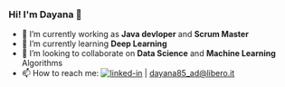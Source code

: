 ### Hi! I'm Dayana 👋

- 🔭 I’m currently working as **Java devloper** and **Scrum Master**
- 🌱 I’m currently learning **Deep Learning**
- 👯 I’m looking to collaborate on **Data Science** and **Machine Learning** Algorithms
- 📫 How to reach me: [![linked-in](https://img.shields.io/badge/Linked_In-0077B5?style=for-the-badge&logo=LinkedIn&logoColor=white)](https://www.linkedin.com/in/dayana-andreoli-bb9ab6ab/)   |  dayana85_ad@libero.it

<!--
**Dayana26/Dayana26** is a ✨ _special_ ✨ repository because its `README.md` (this file) appears on your GitHub profile.

Here are some ideas to get you started:

- 🔭 I’m currently working as Java devloper and Scrum Master
- 🌱 I’m currently learning Deep Learning
- 👯 I’m looking to collaborate on Data Science and Machine Learning Algorithms
- 📫 How to reach me: ![linkedin](https://img.shields.io/badge/linked_in-#0A66C2?style=for-the-badge&logo=GitHub&logoColor=white)(https://www.linkedin.com/in/dayana-andreoli-bb9ab6ab/)] | dayana85_ad@libero.it
- ⚡ Fun fact: 
-->
